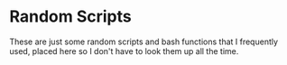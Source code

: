 # Random Scripts

These are just some random scripts and bash functions that I frequently used, placed here so I don't have to look them up all the time.
